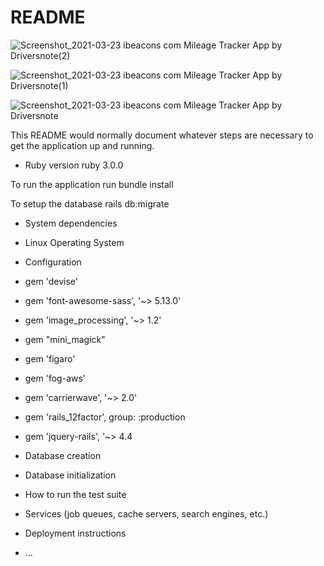 # README
![Screenshot_2021-03-23 ibeacons com Mileage Tracker App by Driversnote(2)](https://user-images.githubusercontent.com/69471917/112144410-7d393f80-8bd9-11eb-9c4b-579c142bca6f.png)


![Screenshot_2021-03-23 ibeacons com Mileage Tracker App by Driversnote(1)](https://user-images.githubusercontent.com/69471917/112144404-7a3e4f00-8bd9-11eb-9f13-376e114c435a.png)

![Screenshot_2021-03-23 ibeacons com Mileage Tracker App by Driversnote](https://user-images.githubusercontent.com/69471917/112144379-71e61400-8bd9-11eb-99ec-4cc16f9eb7b0.png)




This README would normally document whatever steps are necessary to get the
application up and running.



* Ruby version ruby 3.0.0

To run the application run 
bundle install

To setup the database
rails db:migrate


* System dependencies
* Linux Operating System 

* Configuration
* gem 'devise'


* gem 'font-awesome-sass', '~> 5.13.0'
* gem 'image_processing', '~> 1.2'

* gem "mini_magick"
* gem 'figaro'
* gem 'fog-aws'
* gem 'carrierwave', '~> 2.0'
* gem 'rails_12factor', group: :production

* gem 'jquery-rails', '~> 4.4

* Database creation

* Database initialization

* How to run the test suite

* Services (job queues, cache servers, search engines, etc.)

* Deployment instructions

* ...
